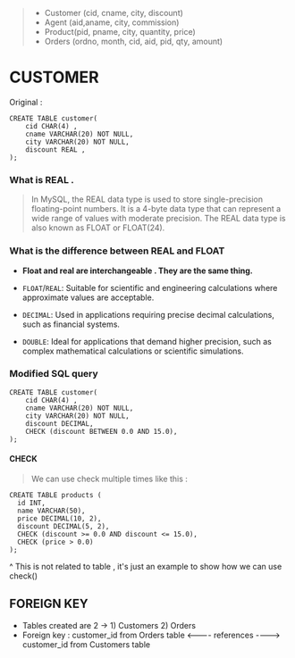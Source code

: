 > * Customer (cid, cname, city, discount)
> * Agent (aid,aname, city, commission)
> * Product(pid, pname, city, quantity, price)
> * Orders (ordno, month, cid, aid, pid, qty, amount)


# CUSTOMER

Original : 

```
CREATE TABLE customer(
    cid CHAR(4) ,
    cname VARCHAR(20) NOT NULL,
    city VARCHAR(20) NOT NULL,
    discount REAL ,
);
```


### What is REAL .

> In MySQL, the REAL data type is used to store single-precision floating-point numbers. It is a 4-byte data type that can represent a wide range of values with moderate precision. 
> The REAL data type is also known as FLOAT or FLOAT(24).

### What is the difference between REAL and FLOAT
- **Float and real are interchangeable . They are the same thing.**


- `FLOAT`/`REAL`: Suitable for scientific and engineering calculations where approximate values are acceptable.
- `DECIMAL`: Used in applications requiring precise decimal calculations, such as financial systems.
- `DOUBLE`: Ideal for applications that demand higher precision, such as complex mathematical calculations or scientific simulations.

### Modified SQL query 

```
CREATE TABLE customer(
    cid CHAR(4) ,
    cname VARCHAR(20) NOT NULL,
    city VARCHAR(20) NOT NULL,
    discount DECIMAL,
    CHECK (discount BETWEEN 0.0 AND 15.0),
);

```


#### CHECK
> We can use check multiple times like this :
```
CREATE TABLE products (
  id INT,
  name VARCHAR(50),
  price DECIMAL(10, 2),
  discount DECIMAL(5, 2),
  CHECK (discount >= 0.0 AND discount <= 15.0),
  CHECK (price > 0.0)
);
```

^ This is not related to table , it's just an example to show how we can use check()


## FOREIGN KEY
* Tables created are 2 -> 1) Customers 2) Orders
* Foreign key :
 customer_id from Orders table
   <---- references ---->  customer_id from Customers table 
